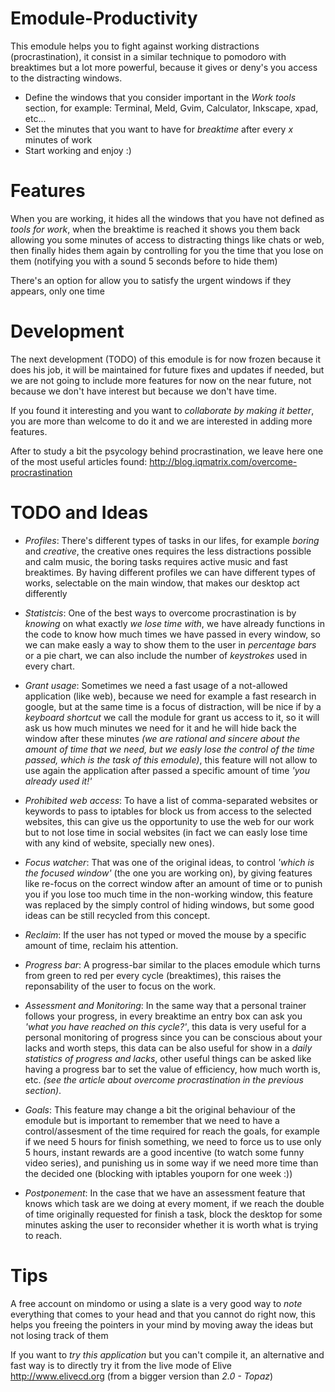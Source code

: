 Emodule-Productivity
====================

This emodule helps you to fight against working distractions (procrastination), it consist in a similar technique to pomodoro with breaktimes but a lot more powerful, because it gives or deny's you access to the distracting windows. 

 * Define the windows that you consider important in the _Work tools_ section, for example: Terminal, Meld, Gvim, Calculator, Inkscape, xpad, etc...
 * Set the minutes that you want to have for _breaktime_ after every _x_ minutes of work
 * Start working and enjoy :)


Features
========

When you are working, it hides all the windows that you have not defined as _tools for work_, when the breaktime is reached it shows you them back allowing you some minutes of access to distracting things like chats or web, then finally hides them again by controlling for you the time that you lose on them (notifying you with a sound 5 seconds before to hide them)

There's an option for allow you to satisfy the urgent windows if they appears, only one time


Development
===========

The next development (TODO) of this emodule is for now frozen because it does his job, it will be maintained for future fixes and updates if needed, but we are not going to include more features for now on the near future, not because we don't have interest but because we don't have time.

If you found it interesting and you want to *collaborate by making it better*, you are more than welcome to do it and we are interested in adding more features.

After to study a bit the psycology behind procrastination, we leave here one of the most useful articles found: http://blog.iqmatrix.com/overcome-procrastination


TODO and Ideas
==============

 * *Profiles*: There's different types of tasks in our lifes, for example _boring_ and _creative_, the creative ones requires the less distractions possible and calm music, the boring tasks requires active music and fast breaktimes. By having different profiles we can have different types of works, selectable on the main window, that makes our desktop act differently

 * *Statistcis*: One of the best ways to overcome procrastination is by *knowing* on what exactly _we lose time with_, we have already functions in the code to know how much times we have passed in every window, so we can make easly a way to show them to the user in *percentage bars* or a pie chart, we can also include the number of *keystrokes* used in every chart.

 * *Grant usage*: Sometimes we need a fast usage of a not-allowed application (like web), because we need for example a fast research in google, but at the same time is a focus of distraction, will be nice if by a _keyboard shortcut_ we call the module for grant us access to it, so it will ask us how much minutes we need for it and he will hide back the window after these minutes _(we are rational and sincere about the amount of time that we need, but we easly lose the control of the time passed, which is the task of this emodule)_, this feature will not allow to use again the application after passed a specific amount of time _'you already used it!'_

 * *Prohibited web access*: To have a list of comma-separated websites or keywords to pass to iptables for block us from access to the selected websites, this can give us the opportunity to use the web for our work but to not lose time in social websites (in fact we can easly lose time with any kind of website, specially new ones).

 * *Focus watcher*: That was one of the original ideas, to control _'which is the focused window'_ (the one you are working on), by giving features like re-focus on the correct window after an amount of time or to punish you if you lose too much time in the non-working window, this feature was replaced by the simply control of hiding windows, but some good ideas can be still recycled from this concept.

 * *Reclaim*: If the user has not typed or moved the mouse by a specific amount of time, reclaim his attention.

 * *Progress bar*: A progress-bar similar to the places emodule which turns from green to red per every cycle (breaktimes), this raises the reponsability of the user to focus on the work.

 * *Assessment and Monitoring*: In the same way that a personal trainer follows your progress, in every breaktime an entry box can ask you _'what you have reached on this cycle?'_, this data is very useful for a personal monitoring of progress since you can be conscious about your lacks and worth steps, this data can be also useful for show in a _daily statistics of progress and lacks_, other useful things can be asked like having a progress bar to set the value of efficiency, how much worth is, etc. _(see the article about overcome procrastination in the previous section)_.

 * *Goals*: This feature may change a bit the original behaviour of the emodule but is important to remember that we need to have a control/assesment of the time required for reach the goals, for example if we need 5 hours for finish something, we need to force us to use only 5 hours, instant rewards are a good incentive (to watch some funny video series), and punishing us in some way if we need more time than the decided one (blocking with iptables youporn for one week :))

 * *Postponement*: In the case that we have an assessment feature that knows which task are we doing at every moment, if we reach the double of time originally requested for finish a task, block the desktop for some minutes asking the user to reconsider whether it is worth what is trying to reach.



Tips
====

A free account on mindomo or using a slate is a very good way to _note_ everything that comes to your head and that you cannot do right now, this helps you freeing the pointers in your mind by moving away the ideas but not losing track of them

If you want to *try this application* but you can't compile it, an alternative and fast way is to directly try it from the live mode of Elive http://www.elivecd.org (from a bigger version than _2.0 - Topaz_)





